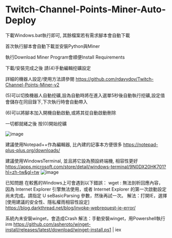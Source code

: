# Twitch-Channel-Points-Miner-Auto-Deploy
下載Windows.bat執行即可, 其餘檔案若有需求腳本會自動下載

首次執行腳本會自動下載並安裝Python與Miner

執行Download Miner Program會順便Install Requirements

下載/安裝完成之後 請(4)手動編輯挖礦設定

詳細的機器人設定/使用方法請參閱 https://github.com/rdavydov/Twitch-Channel-Points-Miner-v2

(5)可以切換機器人自動挖礦,設為自動時將在進入選單5秒後自動執行挖礦,設定值會儲存在同目錄下,下次執行時會自動帶入

(6)可以將腳本加入開機自動啟動,或將其從自動啟動刪除

一切都就緒之後 按(0)開始挖礦

![image](https://github.com/Neo1102/Twitch-Channel-Points-Miner-Auto-Deploy/assets/22034115/ebb67502-43b2-4ce0-b2b2-c031be9668f7)


建議使用Notepad++作為編輯器, 比內建的記事本方便很多
https://notepad-plus-plus.org/downloads/


建議使用WindowsTerminal, 並且將它設為預設終端機, 相容性更好
https://apps.microsoft.com/store/detail/windows-terminal/9N0DX20HK701?hl=zh-tw&gl=tw
![image](https://github.com/Neo1102/Twitch-Channel-Points-Miner-Auto-Deploy/assets/22034115/4829b2d5-de3f-4b78-a667-ac9b4c342541)


已知問題
在較舊的Windows上可會遇到以下錯誤：
wget : 無法剖析回應內容，因為 Internet Explorer 引擎無法使用，或者 Internet Explorer 的第一次啟動設定尚未完成。請指定 U seBasicParsing 參數，然後再試一次。
解法：打開IE，選擇 [使用建議的安全性、隱私權雨相容性設定]
https://blog.darkthread.net/blog/invoke-webrequest-ie-error/

系統內未安裝winget，會造成Crash
解法：手動安裝winget，用Powershell執行  irm https://github.com/asheroto/winget-install/releases/latest/download/winget-install.ps1 | iex

